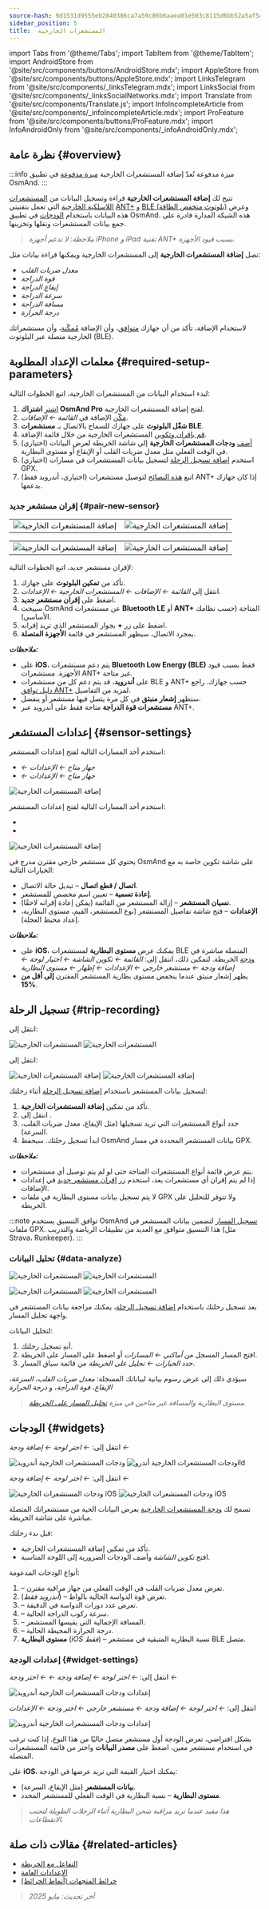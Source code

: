 ```yaml
---
source-hash: 9d1531d9555eb2840386ca7a59c86b6aaea01e503c8115d6bb52a5af5ac3dfed
sidebar_position: 5
title:  المستشعرات الخارجية
---
```

import Tabs from '@theme/Tabs';
import TabItem from '@theme/TabItem';
import AndroidStore from '@site/src/components/buttons/AndroidStore.mdx';
import AppleStore from '@site/src/components/buttons/AppleStore.mdx';
import LinksTelegram from '@site/src/components/_linksTelegram.mdx';
import LinksSocial from '@site/src/components/_linksSocialNetworks.mdx';
import Translate from '@site/src/components/Translate.js';
import InfoIncompleteArticle from '@site/src/components/_infoIncompleteArticle.mdx';
import ProFeature from '@site/src/components/buttons/ProFeature.mdx';
import InfoAndroidOnly from '@site/src/components/_infoAndroidOnly.mdx';



## نظرة عامة {#overview}

:::info ميزة مدفوعة
تُعدّ إضافة المستشعرات الخارجية [ميزة مدفوعة](../purchases/index.md) في تطبيق OsmAnd.
:::

تتيح لك **إضافة المستشعرات الخارجية** قراءة وتسجيل البيانات من [المستشعرات اللاسلكية الخارجية](https://en.wikipedia.org/wiki/Wireless_sensor_network) التي تعمل بتقنيتي [ANT+](https://en.wikipedia.org/wiki/ANT_(network)) و [BLE (بلوتوث منخفض الطاقة)](https://en.wikipedia.org/wiki/Bluetooth_Low_Energy) وعرض هذه البيانات باستخدام [الودجات](#widgets) في تطبيق OsmAnd. هذه الشبكة المدارة قادرة على جمع بيانات المستشعرات ونقلها وتخزينها.

> *ملاحظة: لا تدعم أجهزة iPhone و iPad تقنية ANT+ بسبب قيود الأجهزة.*

تصل **إضافة المستشعرات الخارجية** إلى المستشعرات الخارجية ويمكنها قراءة بيانات مثل:

- *معدل ضربات القلب*
- *قوة الدراجة*
- *إيقاع الدراجة*
- *سرعة الدراجة*
- *مسافة الدراجة*
- *درجة الحرارة*

لاستخدام الإضافة، تأكد من أن جهازك [متوافق](#pair-new-sensor)، وأن الإضافة [مُمكّنة](../plugins/#enable--disable)، وأن مستشعراتك الخارجية متصلة عبر البلوتوث (BLE).


## معلمات الإعداد المطلوبة {#required-setup-parameters}

لبدء استخدام البيانات من المستشعرات الخارجية، اتبع الخطوات التالية:

1. [اشترِ](../purchases/) **اشتراك OsmAnd Pro** لفتح إضافة المستشعرات الخارجية.
2. [مكّن](../plugins/#enable--disable) الإضافة في *القائمة ← الإضافات*.
3. **شغّل البلوتوث** على جهازك للسماح بالاتصال بـ **مستشعرات BLE**.
4. [قم بإقران وتكوين](#pair-new-sensor) المستشعرات الخارجية من خلال قائمة الإضافة.
5. (اختياري) [أضف](#widgets) **ودجات المستشعرات الخارجية** إلى شاشة الخريطة لعرض البيانات في الوقت الفعلي مثل معدل ضربات القلب أو الإيقاع أو مستوى البطارية.
6. (اختياري) استخدم [إضافة تسجيل الرحلة](../plugins/trip-recording.md) لتسجيل بيانات المستشعرات في مسارات GPX.
7. (اختياري، أندرويد فقط) اتبع [هذه النصائح](https://www.thisisant.com/consumer/ant-101/ant-in-phones) لتوصيل مستشعرات ANT+ إذا كان جهازك يدعمها.


### إقران مستشعر جديد {#pair-new-sensor}

<Tabs groupId="operating-systems">

<TabItem value="android" label="أندرويد">

| | |
| --- | --- |
| ![إضافة المستشعرات الخارجية](@site/static/img/plugins/sensors/external_sensors_pair_sensors_1.png) | ![إضافة المستشعرات الخارجية](@site/static/img/plugins/sensors/external_sensors_pair_sensors_2.png) |

</TabItem>

<TabItem value="ios" label="iOS">

| | |
| --- | --- |
| ![إضافة المستشعرات الخارجية](@site/static/img/plugins/sensors/external_sensors_first_start_ios.png) |  ![إضافة المستشعرات الخارجية](@site/static/img/plugins/sensors/external_sensors_bluetooth_turned_off_ios.png) |

</TabItem>

</Tabs>

لإقران مستشعر جديد، اتبع الخطوات التالية:

1. تأكد من **تمكين البلوتوث** على جهازك.
2. انتقل إلى *القائمة ← الإضافات ← المستشعرات الخارجية ← الإعدادات*.
3. اضغط على **إقران مستشعر جديد**.
4. سيبحث OsmAnd عن مستشعرات **Bluetooth LE** أو **ANT+** المتاحة (حسب نظامك الأساسي).
5. اضغط على زر **+** بجوار المستشعر الذي تريد إقرانه.
6. بمجرد الاتصال، سيظهر المستشعر في قائمة **الأجهزة المتصلة**.

***ملاحظات:***

- على **iOS**، يتم دعم مستشعرات **Bluetooth Low Energy (BLE)** فقط بسبب قيود الأجهزة. مستشعرات ANT+ غير متاحة.
- على **أندرويد**، قد يتم دعم كل من مستشعرات BLE و ANT+ حسب جهازك. راجع [دليل توافق ANT+](https://www.thisisant.com/consumer/ant-101/ant-in-phones) لمزيد من التفاصيل.
- ستظهر **إشعار منبثق** في كل مرة يتصل فيها مستشعر أو ينفصل.
- **مستشعرات قوة الدراجة** متاحة فقط على أندرويد عبر ANT+.


## إعدادات المستشعر {#sensor-settings}

<Tabs groupId="operating-systems">

<TabItem value="android" label="أندرويد">

استخدم أحد المسارات التالية لفتح إعدادات المستشعر:

- *<Translate android="true" ids="shared_string_menu,plugin_settings,external_sensors_plugin_name"/> ← جهاز متاح ← الإعدادات*
- *<Translate android="true" ids="shared_string_menu,configure_profile,plugins_settings,external_sensors_plugin_name"/> ← جهاز متاح ← الإعدادات*

![إضافة المستشعرات الخارجية](@site/static/img/plugins/sensors/external_sensors_sett_sensors_andr.png)

</TabItem>

<TabItem value="ios" label="iOS">

استخدم أحد المسارات التالية لفتح إعدادات المستشعر:

- *<Translate ios="true" ids="shared_string_menu,plugins_menu_group,external_sensors_plugin_name"/>*
- *<Translate ios="true" ids="shared_string_menu,shared_string_settings,selected_profile,plugins_menu_group,external_sensors_plugin_name"/>*

![إضافة المستشعرات الخارجية](@site/static/img/plugins/sensors/external_sensors_sett_sensors_ios.png)

</TabItem>

</Tabs>

يحتوي كل مستشعر خارجي مقترن مدرج في OsmAnd على شاشة تكوين خاصة به مع الخيارات التالية:

- **اتصال / قطع اتصال** – تبديل حالة الاتصال.
- **إعادة تسمية** – تعيين اسم مخصص للمستشعر.
- **نسيان المستشعر** – إزالة المستشعر من القائمة (يمكن إعادة إقرانه لاحقًا).
- **الإعدادات** – فتح شاشة تفاصيل المستشعر (نوع المستشعر، القيم، مستوى البطارية، إعداد محيط العجلة).

***ملاحظات:***

- على **iOS**، يمكنك عرض **مستوى البطارية** لمستشعرات BLE المتصلة مباشرة في [ودجة](#widgets) الخريطة. لتمكين ذلك، انتقل إلى: *القائمة ← تكوين الشاشة ← اختيار لوحة ← إضافة ودجة ← مستشعر خارجي ← الإعدادات ← إظهار ← مستوى البطارية*
- يظهر إشعار منبثق عندما ينخفض مستوى بطارية المستشعر المقترن **إلى أقل من 15%**.


## تسجيل الرحلة {#trip-recording}

<Tabs groupId="operating-systems">

<TabItem value="android" label="أندرويد">

انتقل إلى: *<Translate android="true" ids="shared_string_menu,plugins_menu_group,record_plugin_name,shared_string_settings,data_settings,external_sensor_widgets"/>*

![المستشعرات الخارجية](@site/static/img/plugins/sensors/external_sensors_trip_recording_1.png)  ![المستشعرات الخارجية](@site/static/img/plugins/sensors/external_sensors_trip_recording_2.png)

</TabItem>

<TabItem value="ios" label="iOS">

انتقل إلى: *<Translate ios="true" ids="shared_string_menu,plugins_menu_group,record_plugin_name,shared_string_settings,shared_string_external"/>*

![إضافة المستشعرات الخارجية](@site/static/img/plugins/sensors/external_sensors_pair_sensors_5_ios.png)  ![إضافة المستشعرات الخارجية](@site/static/img/plugins/sensors/external_sensors_pair_sensors_6_ios.png)

</TabItem>

</Tabs>

لتسجيل بيانات المستشعر باستخدام [إضافة تسجيل الرحلة](../plugins/trip-recording.md#recording-settings) أثناء رحلتك:

1. تأكد من تمكين **إضافة المستشعرات الخارجية**.
2. انتقل إلى *<Translate android="true" ids="shared_string_menu,plugins_menu_group,record_plugin_name,shared_string_settings,data_settings,external_sensor_widgets"/>*.
3. حدد أنواع المستشعرات التي تريد تسجيلها (مثل الإيقاع، معدل ضربات القلب، السرعة).
4. ابدأ تسجيل رحلتك. سيحفظ OsmAnd بيانات المستشعر المحددة في مسار GPX.

***ملاحظات:***

- يتم عرض قائمة أنواع المستشعرات المتاحة حتى لو لم يتم توصيل أي مستشعرات.
- إذا لم يتم إقران أي مستشعرات بعد، استخدم زر [إقران مستشعر جديد](#pair-new-sensor) في إعدادات الإضافات.
- لا يتم تسجيل بيانات مستوى البطارية في ملفات GPX ولا تتوفر للتحليل على الخريطة.

:::note توافق التنسيق
يستخدم OsmAnd [تسجيل المسار](../plugins/trip-recording.md#recorded-gpx-file) لتضمين بيانات المستشعر في ملفات GPX. هذا التنسيق متوافق مع العديد من تطبيقات الرياضة والتدريب (مثل Strava، Runkeeper).
:::


### تحليل البيانات {#data-analyze}

<Tabs groupId="operating-systems">

<TabItem value="android" label="أندرويد">

![المستشعرات الخارجية](@site/static/img/plugins/sensors/external_sensors_plugin_analyze_3_andr.png)  ![المستشعرات الخارجية](@site/static/img/plugins/sensors/external_sensors_plugin_analyze_5_andr.png)

</TabItem>

<TabItem value="ios" label="iOS">

![المستشعرات الخارجية](@site/static/img/plugins/sensors/external_sensors_plugin_analyze_1_ios.png)  ![المستشعرات الخارجية](@site/static/img/plugins/sensors/external_sensors_plugin_analyze_3_ios.png)

</TabItem>

</Tabs>

بعد تسجيل رحلتك باستخدام [إضافة تسجيل الرحلة](../plugins/trip-recording.md#recording-settings)، يمكنك مراجعة بيانات المستشعر في واجهة تحليل المسار.

لتحليل البيانات:

1. أنهِ تسجيل رحلتك.
2. افتح المسار المسجل من *أماكني ← المسارات* أو اضغط على المسار على الخريطة.
3. حدد *الخيارات ← تحليل على الخريطة* من قائمة سياق المسار.

سيؤدي ذلك إلى عرض رسوم بيانية لبياناتك المسجلة: *معدل ضربات القلب*، *السرعة*، *الإيقاع*، *قوة الدراجة*، و *درجة الحرارة*

> *مستوى البطارية والمسافة غير متاحين في ميزة [تحليل المسار على الخريطة](../map/tracks/index.md#analyze-track-on-map).*


## الودجات {#widgets}

<Tabs groupId="operating-systems">

<TabItem value="android" label="أندرويد">

انتقل إلى: *<Translate android="true" ids="shared_string_menu,map_widget_config,shared_string_widgets"/> ← اختر لوحة ← إضافة ودجة ← <Translate android="true" ids="external_sensor_widgets"/>*

![ودجات المستشعرات الخارجية أندرويد](@site/static/img/plugins/sensors/external-sensors-plugin-wid_1_andr.png)  ![ودجات المستشعرات الخارجية أندروild](@site/static/img/plugins/sensors/external-sensors-plugin-wid2.png)

</TabItem>

<TabItem value="ios" label="iOS">

انتقل إلى: *<Translate ios="true" ids="shared_string_menu,layer_map_appearance,shared_string_widgets"/> ← اختر لوحة ← إضافة ودجة ← <Translate ios="true" ids="external_sensors_plugin_name"/>*

![ودجات المستشعرات الخارجية iOS](@site/static/img/plugins/sensors/external_sens_widg_1_ios.png)  ![ودجات المستشعرات الخارجية iOS](@site/static/img/plugins/sensors/external_sens_widg_3_ios.png)

</TabItem>

</Tabs>

تسمح لك [ودجة المستشعرات الخارجية](../widgets/info-widgets.md#external-sensors-widgets) بعرض البيانات الحية من مستشعراتك المتصلة مباشرة على شاشة الخريطة.

قبل بدء رحلتك:

- تأكد من تمكين إضافة المستشعرات الخارجية.
- افتح *تكوين الشاشة* وأضف الودجات الضرورية إلى اللوحة المناسبة.

أنواع الودجات المدعومة:

1. **<Translate android="true" ids="map_widget_ant_heart_rate"/>** – تعرض معدل ضربات القلب في الوقت الفعلي من جهاز مراقبة مقترن.
2. **<Translate android="true" ids="map_widget_ant_bicycle_power"/>** (*أندرويد فقط*) – تعرض قوة الدواسة الحالية بالواط.
3. **<Translate android="true" ids="map_widget_ant_bicycle_cadence"/>** – تعرض عدد دورات الدواسة في الدقيقة.
4. **<Translate android="true" ids="map_widget_ant_bicycle_speed"/>** – سرعة ركوب الدراجة الحالية.
5. **<Translate android="true" ids="map_widget_ant_bicycle_dist"/>** – المسافة الإجمالية التي يقيسها المستشعر.
6. **<Translate android="true" ids="external_device_characteristic_temperature"/>** – درجة الحرارة المحيطة الحالية.
7. **مستوى البطارية** (*iOS فقط*) – نسبة البطارية المتبقية في مستشعر BLE متصل.


### إعدادات الودجة {#widget-settings}

<Tabs groupId="operating-systems">

<TabItem value="android" label="أندرويد">

انتقل إلى: *<Translate android="true" ids="shared_string_menu,map_widget_config,shared_string_widgets"/> ← اختر لوحة ← إضافة ودجة ← <Translate android="true" ids="external_sensor_widgets"/> ← اختر ودجة ← <Translate android="true" ids="shared_string_settings"/>*

![إعدادات ودجات المستشعرات الخارجية أندرويد](@site/static/img/plugins/sensors/external-sensors-widget-settings-android.png)

</TabItem>

<TabItem value="ios" label="iOS">

انتقل إلى: *<Translate ios="true" ids="shared_string_menu,layer_map_appearance,shared_string_widgets"/> ← اختر لوحة ← إضافة ودجة ← مستشعر خارجي ← اختر ودجة ← الإعدادات*

![إعدادات ودجات المستشعرات الخارجية أندرويد](@site/static/img/plugins/sensors/external-sensors-widget-settings-ios.png)

</TabItem>

</Tabs>

بشكل افتراضي، تعرض الودجة أول مستشعر متصل حاليًا من هذا النوع. إذا كنت ترغب في استخدام مستشعر معين، اضغط على **مصدر البيانات** واختر من قائمة المستشعرات المتصلة.

على **iOS**، يمكنك اختيار القيمة التي تريد عرضها في الودجة:

- **بيانات المستشعر** (مثل الإيقاع، السرعة).
- **مستوى البطارية** – نسبة البطارية في الوقت الفعلي للمستشعر المحدد.

> *هذا مفيد عندما تريد مراقبة شحن البطارية أثناء الرحلات الطويلة لتجنب الانقطاعات.*


## مقالات ذات صلة {#related-articles}

- [التفاعل مع الخريطة](../../user/map/interact-with-map.md)
- [الإعدادات العامة](../../user/personal/global-settings.md)
- [خرائط المتجهات (أنماط الخرائط)](../../user/map/vector-maps.md)

> *آخر تحديث: مايو 2025*